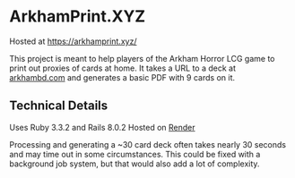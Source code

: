 # ArkhamPrint.XYZ
Hosted at https://arkhamprint.xyz/

This project is meant to help players of the Arkham Horror LCG game to print out proxies of cards at home.
It takes a URL to a deck at [arkhambd.com](https://arkhamdb.com/) and generates a basic PDF with 9 cards on it.


## Technical Details
Uses Ruby 3.3.2 and Rails 8.0.2
Hosted on [Render](https://render.com/)

Processing and generating a ~30 card deck often takes nearly 30 seconds and may time out in some circumstances.
This could be fixed with a background job system, but that would also add a lot of complexity.

